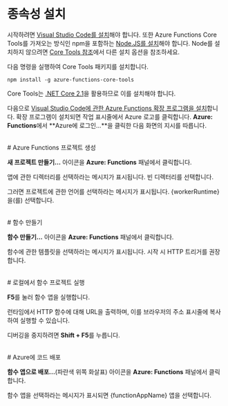 # 종속성 설치

시작하려면 [Visual Studio Code를 설치](https://go.microsoft.com/fwlink/?linkid=2016593)해야 합니다. 또한 Azure Functions Core Tools를 가져오는 방식인 npm을 포함하는 [Node.JS를 설치](https://go.microsoft.com/fwlink/?linkid=2016195)해야 합니다. Node를 설치하지 않으려면 [Core Tools 참조](https://go.microsoft.com/fwlink/?linkid=2016192)에서 다른 설치 옵션을 참조하세요.

다음 명령을 실행하여 Core Tools 패키지를 설치합니다.

``` npm install -g azure-functions-core-tools ```

Core Tools는 [.NET Core 2.1](https://go.microsoft.com/fwlink/?linkid=2016373)을 활용하므로 이를 설치해야 합니다.

다음으로 [Visual Studio Code에 관한 Azure Functions 확장 프로그램을 설치](https://go.microsoft.com/fwlink/?linkid=2016800)합니다. 확장 프로그램이 설치되면 작업 표시줄에서 Azure 로고를 클릭합니다. **Azure: Functions**에서 **Azure에 로그인...**을 클릭한 다음 화면의 지시를 따릅니다.

<br/>
# Azure Functions 프로젝트 생성

**새 프로젝트 만들기…** 아이콘을 **Azure: Functions** 패널에서 클릭합니다.

앱에 관한 디렉터리를 선택하라는 메시지가 표시됩니다. 빈 디렉터리를 선택합니다.

그러면 프로젝트에 관한 언어를 선택하라는 메시지가 표시됩니다. {workerRuntime}을(를) 선택합니다.

<br/>
# 함수 만들기

**함수 만들기…** 아이콘을 **Azure: Functions** 패널에서 클릭합니다.

함수에 관한 템플릿을 선택하라는 메시지가 표시됩니다. 시작 시 HTTP 트리거를 권장합니다.

<br/>
# 로컬에서 함수 프로젝트 실행

**F5**를 눌러 함수 앱을 실행합니다.

런타임에서 HTTP 함수에 대해 URL을 출력하며, 이를 브라우저의 주소 표시줄에 복사하여 실행할 수 있습니다.

디버깅을 중지하려면 **Shift + F5**를 누릅니다.

<br/>
# Azure에 코드 배포

**함수 앱으로 배포...**(파란색 위쪽 화살표) 아이콘을 **Azure: Functions** 패널에서 클릭합니다.

함수 앱을 선택하라는 메시지가 표시되면 {functionAppName} 앱을 선택합니다.
